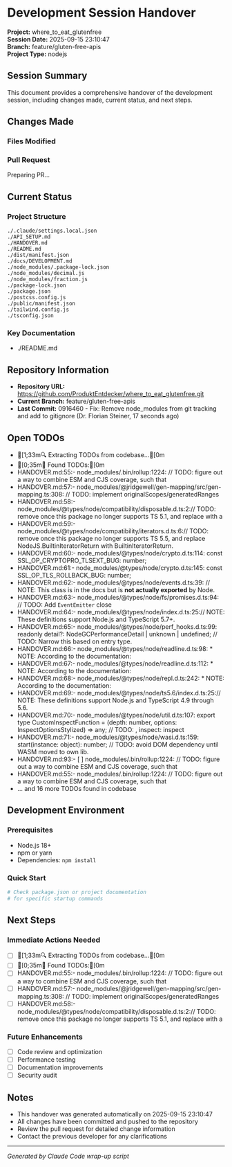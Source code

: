 # Development Session Handover

**Project:** where_to_eat_glutenfree  
**Session Date:** 2025-09-15 23:10:47  
**Branch:** feature/gluten-free-apis  
**Project Type:** nodejs  

## Session Summary

This document provides a comprehensive handover of the development session, including changes made, current status, and next steps.

## Changes Made

### Files Modified


### Pull Request
Preparing PR...

## Current Status

### Project Structure
```
./.claude/settings.local.json
./API_SETUP.md
./HANDOVER.md
./README.md
./dist/manifest.json
./docs/DEVELOPMENT.md
./node_modules/.package-lock.json
./node_modules/decimal.js
./node_modules/fraction.js
./package-lock.json
./package.json
./postcss.config.js
./public/manifest.json
./tailwind.config.js
./tsconfig.json
```

### Key Documentation
- ./README.md

## Repository Information

- **Repository URL:** https://github.com/ProduktEntdecker/where_to_eat_glutenfree.git
- **Current Branch:** feature/gluten-free-apis
- **Last Commit:** 0916460 - Fix: Remove node_modules from git tracking and add to gitignore (Dr. Florian Steiner, 17 seconds ago)

## Open TODOs

- [1;33m🔍 Extracting TODOs from codebase...[0m
- [0;35m📝 Found TODOs:[0m
- HANDOVER.md:55:- node_modules/.bin/rollup:1224:    // TODO: figure  out a  way to combine ESM and CJS coverage, such  that
- HANDOVER.md:57:- node_modules/@jridgewell/gen-mapping/src/gen-mapping.ts:308:  // TODO: implement originalScopes/generatedRanges
- HANDOVER.md:58:- node_modules/@types/node/compatibility/disposable.d.ts:2:// TODO: remove once this package no longer supports TS 5.1, and replace with a
- HANDOVER.md:59:- node_modules/@types/node/compatibility/iterators.d.ts:6:// TODO: remove once this package no longer supports TS 5.5, and replace NodeJS.BuiltinIteratorReturn with BuiltinIteratorReturn.
- HANDOVER.md:60:- node_modules/@types/node/crypto.d.ts:114:        const SSL_OP_CRYPTOPRO_TLSEXT_BUG: number;
- HANDOVER.md:61:- node_modules/@types/node/crypto.d.ts:145:        const SSL_OP_TLS_ROLLBACK_BUG: number;
- HANDOVER.md:62:- node_modules/@types/node/events.d.ts:39:    // NOTE: This class is in the docs but is **not actually exported** by Node.
- HANDOVER.md:63:- node_modules/@types/node/fs/promises.d.ts:94:    // TODO: Add `EventEmitter` close
- HANDOVER.md:64:- node_modules/@types/node/index.d.ts:25:// NOTE: These definitions support Node.js and TypeScript 5.7+.
- HANDOVER.md:65:- node_modules/@types/node/perf_hooks.d.ts:99:        readonly detail?: NodeGCPerformanceDetail | unknown | undefined; // TODO: Narrow this based on entry type.
- HANDOVER.md:66:- node_modules/@types/node/readline.d.ts:98:         * NOTE: According to the documentation:
- HANDOVER.md:67:- node_modules/@types/node/readline.d.ts:112:         * NOTE: According to the documentation:
- HANDOVER.md:68:- node_modules/@types/node/repl.d.ts:242:         * NOTE: According to the documentation:
- HANDOVER.md:69:- node_modules/@types/node/ts5.6/index.d.ts:25:// NOTE: These definitions support Node.js and TypeScript 4.9 through 5.6.
- HANDOVER.md:70:- node_modules/@types/node/util.d.ts:107:    export type CustomInspectFunction = (depth: number, options: InspectOptionsStylized) => any; // TODO: , inspect: inspect
- HANDOVER.md:71:- node_modules/@types/node/wasi.d.ts:159:        start(instance: object): number; // TODO: avoid DOM dependency until WASM moved to own lib.
- HANDOVER.md:93:- [ ] node_modules/.bin/rollup:1224:    // TODO: figure  out a  way to combine ESM and CJS coverage, such  that
- HANDOVER.md:55:- node_modules/.bin/rollup:1224:    // TODO: figure  out a  way to combine ESM and CJS coverage, such  that
- ... and 16 more TODOs found in codebase

## Development Environment

### Prerequisites
- Node.js 18+
- npm or yarn
- Dependencies: `npm install`

### Quick Start
```bash
# Check package.json or project documentation
# for specific startup commands
```

## Next Steps

### Immediate Actions Needed
- [ ] [1;33m🔍 Extracting TODOs from codebase...[0m
- [ ] [0;35m📝 Found TODOs:[0m
- [ ] HANDOVER.md:55:- node_modules/.bin/rollup:1224:    // TODO: figure  out a  way to combine ESM and CJS coverage, such  that
- [ ] HANDOVER.md:57:- node_modules/@jridgewell/gen-mapping/src/gen-mapping.ts:308:  // TODO: implement originalScopes/generatedRanges
- [ ] HANDOVER.md:58:- node_modules/@types/node/compatibility/disposable.d.ts:2:// TODO: remove once this package no longer supports TS 5.1, and replace with a

### Future Enhancements
- [ ] Code review and optimization
- [ ] Performance testing
- [ ] Documentation improvements
- [ ] Security audit

## Notes

- This handover was generated automatically on 2025-09-15 23:10:47
- All changes have been committed and pushed to the repository
- Review the pull request for detailed change information
- Contact the previous developer for any clarifications

---

*Generated by Claude Code wrap-up script*
